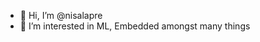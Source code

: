 - 👋 Hi, I’m @nisalapre
- 👀 I’m interested in ML, Embedded amongst many things

<!---
nisalapre/nisalapre is a ✨ special ✨ repository because its `README.md` (this file) appears on your GitHub profile.
You can click the Preview link to take a look at your changes.
--->
